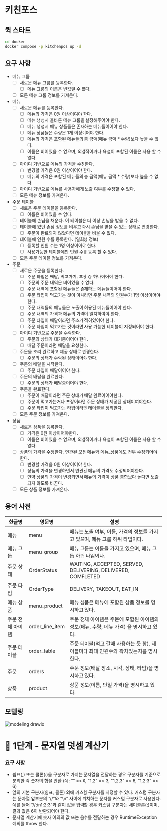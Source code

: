 # 키친포스

## 퀵 스타트

```sh
cd docker
docker compose -p kitchenpos up -d
```

## 요구 사항

- 메뉴 그룹
  - [ ] 새로운 메뉴 그룹를 등록한다.
    - [ ] 메뉴 그룹의 이름은 빈값일 수 없다.
  - [ ] 모든 메뉴 그룹 정보를 가져온다.

- 메뉴
    - [ ] 새로운 메뉴를 등록한다.
      - [ ] 메뉴의 가격은 0원 이상이여야 한다.
      - [ ] 메뉴 생성시 올바른 메뉴 그룹을 설정해주어야 한다.
      - [ ] 메뉴 생성시 메뉴 상품들은 존재하는 메뉴들이어야 한다.
      - [ ] 메뉴 상품들은 수량은 1개 이상이어야 한다.
      - [ ] 메뉴의 가격은 포함된 메뉴들의 총 금액(메뉴 금액 * 수량)보다 높을 수 없다.
      - [ ] 이름은 비어있을 수 없으며, 외설적이거나 욕설이 포함된 이름은 사용 할 수 없다.
    - [ ] 아이디 기반으로 메뉴의 가격을 수정한다.
      - [ ] 변경할 가격은 0원 이상이어야 한다.
      - [ ] 메뉴의 가격은 포함된 메뉴들의 총 금액(메뉴 금액 * 수량)보다 높을 수 없다.
    - [ ] 아이디 기반으로 메뉴를 사용자에게 노출 여부를 수정할 수 있다.
    - [ ] 모든 메뉴 정보를 가져온다.
  
- 주문 테이블
    - [ ] 새로운 주문 테이블을 등록한다.
      - [ ] 이름은 비어있을 수 없다.
    - [ ] 테이블에 손님을 채운다. 이 테이블은 더 이상 손님을 받을 수 없다.
    - [ ] 테이블에 있던 손님 정보를 비우고 다시 손님을 받을 수 있는 상태로 변경한다.
      - [ ] 주문이 완료되지 않았다면 테이블을 비울 수 없다.
    - [ ] 테이블에 인원 수를 등록한다. (일회성 정보)
      - [ ] 등록할 인원 수는 1명 이상이어야 한다.
      - [ ] 사용가능한 테이블에만 인원 수를 등록 할 수 있다.
    - [ ] 모든 주문 테이블 정보를 가져온다.

- 주문
    - [ ] 새로운 주문을 등록한다.
      - [ ] 주문 타입은 배달, 먹고가기, 포장 중 하나이어야 한다.
      - [ ] 주문의 주문 내역은 비어있을 수 없다.
      - [ ] 주문 내역에 포함된 메뉴들은 존재하는 메뉴들이어야 한다.
      - [ ] 주문 타입이 먹고가는 것이 아니라면 주문 내역의 인원수가 1명 이상이어야 한다. 
      - [ ] 주문 내역들의 메뉴들은 노출이 허용된 메뉴들이어야 한다.
      - [ ] 주문 내역의 가격과 메뉴의 가격이 일치하여야 한다.
      - [ ] 주문 타입이 배달이라면 주소가 적혀있어야 한다.
      - [ ] 주문 타입이 먹고가는 것이라면 사용 가능한 테이블이 지정되어야 한다.
    - [ ] 아이디 기반으로 주문을 수락한다.
      - [ ] 주문의 상태가 대기중이어야 한다.
      - [ ] 배달 주문이라면 배달을 요청한다.
    - [ ] 주문을 조리 완료하고 제공 상태로 변경한다.
      - [ ] 주문의 상태가 수락된 상태이어야 한다.
    - [ ] 주문의 배달을 시작한다.
      - [ ] 주문 타입이 배달이어야 한다.
    - [ ] 주문의 배달을 완료한다.
      - [ ] 주문의 상태가 배달중이어야 한다.
    - [ ] 주문을 완료한다.
      - [ ] 주문이 배달이라면 주문 상태가 배달 완료이어야한다.
      - [ ] 주문이 먹고가는거나 포장이라면 주문 상태가 제공된 상태이여야한다.
      - [ ] 주문 타입이 먹고가는 타입이라면 테이블을 정리한다.
    - [ ] 모든 주문 정보를 가져온다.

- 상품
    - [ ] 새로운 상품을 등록한다.
      - [ ] 가격은 0원 이상이어야한다.
      - [ ] 이름은 비어있을 수 없으며, 외설적이거나 욕설이 포함된 이름은 사용 할 수 없다.
    - [ ] 상품의 가격을 수정한다. 연관된 모든 메뉴와 메뉴_상품에도 전부 수정되어야 한다.
      - [ ] 변경할 가격을 0원 이상이어야 한다.
      - [ ] 상품의 가격을 변경하면서 연관된 메뉴의 가격도 수정되어야한다.
      - [ ] 만약 상품의 가격이 변경되면서 메뉴의 가격이 상품 총합보다 높다면 노출되지 않도록 바꾼다.
    - [ ] 모든 상품 정보를 가져온다.
  
## 용어 사전

| 한글명 | 영문명 | 설명 |
| --- | --- | --- |
| 메뉴 | menu  | 메뉴는 노출 여부, 이름, 가격의 정보를 가지고 있으며, 메뉴 그룹 하위 타입이다.  |
| 메뉴 그룹 | menu_group  | 메뉴 그룹는 이름을 가지고 있으며, 메뉴 그룹 하위 타입이다.  |
| 주문 상태 | OrderStatus  | WAITING, ACCEPTED, SERVED, DELIVERING, DELIVERED, COMPLETED  |
| 주문 타입 | OrderType  | DELIVERY, TAKEOUT, EAT_IN  |
| 메뉴 상품 | menu_product  | 메뉴 상품은 메뉴에 포함된 상품 정보를 명시하고 있다.   |
| 주문 전체 아이템 | order_line_item  | 주문 전체 아이템은 주문에 포함된 아이템의 정보(메뉴, 수량, 메뉴 가격) 을 명시하고 있다. |
| 주문 테이블 | order_table  |주문 테이블(먹고 갈때 사용하는 듯 함). 테이블마다 최대 인원수와 꽉차있는지를 명시한다. |
| 주문 | orders  |주문 정보(배달 장소, 시각, 상태, 타입)을 명시하고 있다.|
| 상품 | product  | 상품 정보(이름, 단일 가격)을 명시하고 있다. |

## 모델링
![modeling drawio](https://github.com/next-step/ddd-legacy/assets/58926619/59ef3f82-8699-4401-a4d6-cd737515ade2)


# 🚀 1단계 - 문자열 덧셈 계산기

### 요구 사항

- 쉼표(,) 또는 콜론(:)을 구분자로 가지는 문자열을 전달하는 경우 구분자를 기준으로 분리한 각 숫자의 합을 반환 (예: “” => 0, "1,2" => 3, "1,2,3" => 6, “1,2:3” => 6)
- 앞의 기본 구분자(쉼표, 콜론) 외에 커스텀 구분자를 지정할 수 있다. 커스텀 구분자는 문자열 앞부분의 “//”와 “\n” 사이에 위치하는 문자를 커스텀 구분자로 사용한다. 예를 들어 “//;\n1;2;3”과 같이 값을 입력할 경우 커스텀 구분자는 세미콜론(;)이며, 결과 값은 6이 반환되어야 한다.
- 문자열 계산기에 숫자 이외의 값 또는 음수를 전달하는 경우 RuntimeException 예외를 throw 한다.